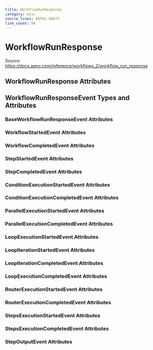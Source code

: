 ```yaml
---
title: WorkflowRunResponse
category: misc
source_lines: 68591-68675
line_count: 84
---
```


# WorkflowRunResponse
Source: https://docs.agno.com/reference/workflows_2/workflow_run_response



## WorkflowRunResponse Attributes

<Snippet file="workflow-run-response-reference.mdx" />

## WorkflowRunResponseEvent Types and Attributes

### BaseWorkflowRunResponseEvent Attributes

<Snippet file="base-workflow-run-response-event.mdx" />

### WorkflowStartedEvent Attributes

<Snippet file="workflow-started-event.mdx" />

### WorkflowCompletedEvent Attributes

<Snippet file="workflow-completed-event.mdx" />

### StepStartedEvent Attributes

<Snippet file="step-started-event.mdx" />

### StepCompletedEvent Attributes

<Snippet file="step-completed-event.mdx" />

### ConditionExecutionStartedEvent Attributes

<Snippet file="condition-started-event.mdx" />

### ConditionExecutionCompletedEvent Attributes

<Snippet file="condition-completed-event.mdx" />

### ParallelExecutionStartedEvent Attributes

<Snippet file="parallel-started-event.mdx" />

### ParallelExecutionCompletedEvent Attributes

<Snippet file="parallel-completed-event.mdx" />

### LoopExecutionStartedEvent Attributes

<Snippet file="loop-execution-started-event.mdx" />

### LoopIterationStartedEvent Attributes

<Snippet file="loop-iteration-started-event.mdx" />

### LoopIterationCompletedEvent Attributes

<Snippet file="loop-iteration-completed-event.mdx" />

### LoopExecutionCompletedEvent Attributes

<Snippet file="loop-execution-completed-event.mdx" />

### RouterExecutionStartedEvent Attributes

<Snippet file="router-started-event.mdx" />

### RouterExecutionCompletedEvent Attributes

<Snippet file="router-completed-event.mdx" />

### StepsExecutionStartedEvent Attributes

<Snippet file="steps-started-event.mdx" />

### StepsExecutionCompletedEvent Attributes

<Snippet file="steps-completed-event.mdx" />

### StepOutputEvent Attributes

<Snippet file="step-output-event.mdx" />


